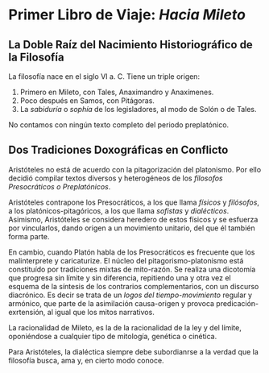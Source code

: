 # Primer Libro de Viaje: *Hacia Mileto*

## La Doble Raíz del Nacimiento Historiográfico de la Filosofía

La filosofía nace en el siglo VI a. C. Tiene un triple origen:
1. Primero en Mileto, con Tales, Anaximandro y Anaxímenes.
2. Poco después en Samos, con Pitágoras.
3. La *sabiduría* o *sophía* de los legisladores, al modo de Solón o de Tales.

No contamos con ningún texto completo del periodo preplatónico.

## Dos Tradiciones Doxográficas en Conflicto

Aristóteles no está de acuerdo con la pitagorización del platonismo. Por ello decidió compilar textos diversos y heterogéneos de los *filosofos Presocráticos o Preplatónicos*. 

Aristóteles contrapone los Presocráticos, a los que llama *físicos* y *filósofos*, a los platónicos-pitagóricos, a los que llama *sofistas* y *dialécticos*. Asimismo, Aristóteles se considera heredero de estos físicos y se esfuerza por vincularlos, dando origen a un movimiento unitario, del que él también forma parte.

En cambio, cuando Platón habla de los Presocráticos es frecuente que los malinterprete y caricaturize. El núcleo del pitagorismo-platonismo está constituído por tradiciones mixtas de mito-razón. Se realiza una dicotomía que progresa sin límite y sin diferencia, repitiendo una y otra vez el esquema de la síntesis de los contrarios complementarios, con un discurso diacrónico. Es decir se trata de un *logos del tiempo-movimiento* regular y armónico, que parte de la asimilación causa-origen y provoca predicación-exrtensión, al igual que los mitos narrativos.

La racionalidad de Mileto, es la de la racionalidad de la ley y del límite, oponiéndose a cualquier tipo de mitología, genética o cinética.

Para Aristóteles, la dialéctica siempre debe subordianrse a la verdad que la filosofía busca, ama y, en cierto modo conoce.